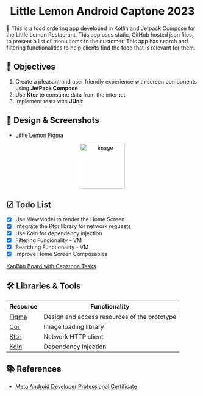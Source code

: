 <h1 align="center"> Little Lemon Android Captone 2023 </h1> 
🍋 This is a food ordering app developed in Kotlin and Jetpack Compose for the Little Lemon Restaurant. This app uses static, GitHub hosted json files, to present a list of menu items to the customer. This app has search and filtering functionalities to help clients find the food that is relevant for them. 

## 🎯 Objectives

1. Create a pleasant and user friendly experience with screen components using **JetPack Compose** 
2. Use **Ktor** to consume data from the internet
3. Implement tests with **JUnit** 

## 📲 Design & Screenshots
- [Little Lemon Figma](https://www.figma.com/file/Kn9dkpxIqUgR4CR77SWEo1/Little-Lemon-food-ordering-app---Capstone-Project?type=design&node-id=0%3A1&t=agUK0VpMSCC0j29q-1)

<p align="center">
  <img width="118" alt="image" src="https://github.com/mirianfonkam/LittleLemon/assets/28691174/48c05861-fcaf-4859-a840-3af4ba54e413">
</p>

## ☑ Todo List 
 - [x] Use ViewModel to render the Home Screen
 - [x] Integrate the Ktor library for network requests
 - [x] Use Koin for dependency injection
 - [x] Filtering Funcionality - VM
 - [x] Searching Functionality - VM
 - [x] Improve Home Screen Composables

[KanBan Board with Capstone Tasks](https://github.com/users/mirianfonkam/projects/5)

## 🛠️ Libraries & Tools

| Resource | Functionality |
| ------ | ------ |
| [Figma](https://figma.com) | Design and access resources of the prototype |
| [Coil](https://github.com/coil-kt/coil)| Image loading library|
| [Ktor](https://github.com/ktorio/ktor)| Network HTTP client|
| [Koin](https://github.com/InsertKoinIO/koin)| Dependency Injection|

## 📚 References

 - [Meta Android Developer Professional Certificate](https://www.coursera.org/professional-certificates/meta-android-developer?#courses)
